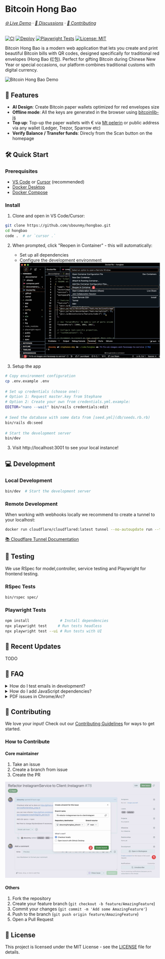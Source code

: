 # Bitcoin Hong Bao

###### [🌐 Live Demo](https://hongbaob.tc) · [💬 Discussions](https://github.com/sbounmy/hongbao/discussions) · [🤝 Contributing](CONTRIBUTING.md)


[![CI](https://github.com/sbounmy/hongbao_bitcoin/actions/workflows/ci.yml/badge.svg)](https://github.com/sbounmy/hongbao_bitcoin/actions/workflows/ci.yml)
[![Deploy](https://github.com/sbounmy/hongbao_bitcoin/actions/workflows/deploy.yml/badge.svg)](https://github.com/sbounmy/hongbao_bitcoin/actions/workflows/deploy.yml)
[![Playwright Tests](https://github.com/sbounmy/hongbao_bitcoin/actions/workflows/playwright.yml/badge.svg)](https://github.com/sbounmy/hongbao_bitcoin/actions/workflows/playwright.yml)
[![License: MIT](https://img.shields.io/badge/License-MIT-yellow.svg)](https://opensource.org/licenses/MIT)

Bitcoin Hong Bao is a modern web application that lets you create and print beautiful Bitcoin bills with QR codes, designed specifically for traditional red envelopes (Hong Bao 红包). Perfect for gifting Bitcoin during Chinese New Year or special occasions, our platform combines traditional customs with digital currency.

![Bitcoin Hong Bao Demo](/app/assets/images/readme/demo.gif)

## 🚀 Features

- **AI Design**: Create Bitcoin paper wallets optimized for red envelopes size
- **Offline mode**: All the keys are generated in the browser using [bitcoinlib-js](https://github.com/bitcoinjs/bitcoinjs-lib)
- **Top up**: Top-up the paper wallets with € via [Mt pelerin](https://developers.mtpelerin.com/integration-guides/web-integration) or public address via any wallet (Ledger, Trezor, Sparrow etc)
- **Verify Balance / Transfer funds**: Direcly from the Scan button on the homepage
## 🛠️ Quick Start

### Prerequisites

- [VS Code](https://code.visualstudio.com/) or [Cursor](https://cursor.sh/) (recommended)
- [Docker Desktop](https://www.docker.com/products/docker-desktop/)
- [Docker Compose](https://docs.docker.com/compose/install/)

### Install

1. Clone and open in VS Code/Cursor:
```bash
git clone https://github.com/sbounmy/hongbao.git
cd hongbao
code .  # or `cursor .`
```

2. When prompted, click "Reopen in Container" - this will automatically:
   - Set up all dependencies
   - Configure the development environment
   ![Run dev container](/app/assets/images/readme/run-dev-container.jpg)

3. Setup the app
```bash
# Copy environment configuration
cp .env.example .env

# Set up credentials (choose one):
# Option 1: Request master.key from Stephane
# Option 2: Create your own from credentials.yml.example:
EDITOR="nano --wait" bin/rails credentials:edit

# Seed the database with some data from [seed.yml](db/seeds.rb.rb)
bin/rails db:seed

# Start the development server
bin/dev
```
3. Visit http://localhost:3001 to see your local instance!


## 💻 Development

### Local Development

```bash
bin/dev  # Start the development server
```

### Remote Development

When working with webhooks locally we recommend to create a  tunnel to your localhost:

```bash
docker run cloudflare/cloudflared:latest tunnel --no-autoupdate run --token {token}
```

[📚 Cloudflare Tunnel Documentation](https://developers.cloudflare.com/cloudflare-one/connections/connect-networks/get-started/create-remote-tunnel/)

## 🧪 Testing

We use RSpec for model,controller, service testing and Playwright for frontend testing.

### RSpec Tests
```bash
bin/rspec spec/
```

### Playwright Tests
```bash
npm install              # Install dependencies
npx playwright test     # Run tests headless
npx playwright test --ui # Run tests with UI
```

## 🔄 Recent Updates

TODO

## 💬 FAQ

<details>
<summary>How do I test emails in development?</summary>

Emails are caught by Letter Opener:
- Auto-preview in new tab
- Dashboard at http://localhost:3000/letter_opener
</details>

<details>
<summary>How do I add JavaScript dependencies?</summary>

Use ImportMaps with [JSPM](https://jspm.io/):
1. Visit [JSPM Generator](https://generator.jspm.io/)
2. Search and select package
3. Copy import URL
4. Add to `config/importmap.rb`
</details>

<details>
<summary>PDF issues in Chrome/Arc?</summary>

- Issue: "No enabled plugin supports this MIME type"
- Only affects localhost
- Solution: Use Safari for local PDF testing
- [Track Issue #39](https://github.com/sbounmy/hongbao_bitcoin/issues/39)
</details>

## 🤝 Contributing

We love your input! Check out our [Contributing Guidelines](CONTRIBUTING.md) for ways to get started.

### How to Contribute

#### Core maintainer
1. Take an issue
2. Create a branch from issue
3. Create the PR

![create-branch-from-issue](/app/assets/images/readme/create-branch-pull-request.jpg)

#### Others
1. Fork the repository
2. Create your feature branch (`git checkout -b feature/AmazingFeature`)
3. Commit your changes (`git commit -m 'Add some AmazingFeature'`)
4. Push to the branch (`git push origin feature/AmazingFeature`)
5. Open a Pull Request

## 📄 License

This project is licensed under the MIT License - see the [LICENSE](LICENSE) file for details.